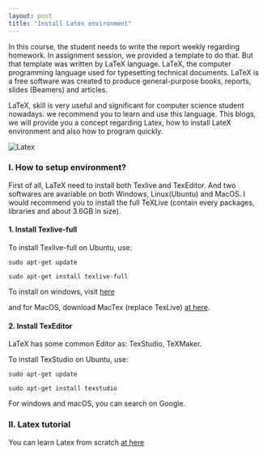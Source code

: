 ```yaml
---
layout: post
title: "Install Latex environment"
---
```


In this course, the student needs to write the report weekly regarding homework. In assignment session, we provided a template to do that. But that template was written by LaTeX language. LaTeX, the computer programming language used for typesetting technical documents. LaTeX is a free software was created to produce general-purpose books, reports, slides (Beamers) and articles.

LaTeX, skill is very useful and significant for computer science student nowadays. we recommend you to learn and use this language. This blogs, we will provide you a concept regarding Latex, how to install LateX environment and also how to program quickly.

![Latex](http://cs.thanglongit.net/CF212/img/1280px-LaTeX_logo.svg.png)

### I. How to setup environment?
First of all, LaTeX need to install both Texlive and TexEditor. And two softwares are avariable on both Windows, Linux(Ubuntu) and MacOS. I would recommend you to install the full TeXLive (contain every packages, libraries and about 3.6GB in size).

#### 1. Install Texlive-full

To install Texlive-full on Ubuntu, use:
```console
sudo apt-get update

sudo apt-get install texlive-full
```
To install on windows, visit [here](https://www.tug.org/texlive/)

and for MacOS, download MacTex (replace TexLive) [at here](https://tug.org/mactex/downloading.html). 

#### 2. Install TexEditor
LaTeX has some common Editor as: TexStudio, TeXMaker.

To install TexStudio on Ubuntu, use:
```console
sudo apt-get update

sudo apt-get install texstudio
```

For windows and macOS, you can search on Google.

### II. Latex tutorial

You can learn Latex from scratch [at here](https://www.youtube.com/watch?v=SoDv0qhyysQ&list=PL1D4EAB31D3EBC449)